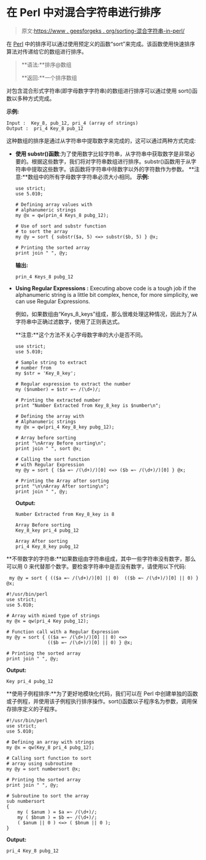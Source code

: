 # 在 Perl 中对混合字符串进行排序

> 原文:[https://www . geesforgeks . org/sorting-混合字符串-in-perl/](https://www.geeksforgeeks.org/sorting-mixed-strings-in-perl/)

在 [Perl](https://www.geeksforgeeks.org/introduction-to-perl/) 中的排序可以通过使用预定义的函数“sort”来完成。该函数使用快速排序算法对传递给它的数组进行排序。

> **语法:**排序@数组
> 
> **返回:**一个排序数组

对包含混合形式字符串(即字母数字字符串)的数组进行排序可以通过使用 sort()函数以多种方式完成。

**示例:**

```
Input :  Key_8, pub_12, pri_4 (array of strings) 
Output :  pri_4 Key_8 pub_12

```

这种数组的排序是通过从字符串中提取数字来完成的，这可以通过两种方式完成:

*   **使用 substr()函数**:为了使用数字比较字符串，从字符串中获取数字是非常必要的。根据这些数字，我们将对字符串数组进行排序。substr()函数用于从字符串中提取这些数字。该函数将字符串中除数字以外的字符数作为参数。
    **注意:**数组中的所有字母数字字符串必须大小相同。
    **示例:**

    ```
    use strict;
    use 5.010;

    # Defining array values with 
    # alphanumeric strings
    my @x = qw(prin_4 Keys_8 pubg_12);

    # Use of sort and substr function 
    # to sort the array
    my @y = sort { substr($a, 5) <=> substr($b, 5) } @x;

    # Printing the sorted array 
    print join " ", @y;
    ```

    **输出:**

    ```
    prin_4 Keys_8 pubg_12

    ```

*   **Using Regular Expressions :** Executing above code is a tough job if the alphanumeric string is a little bit complex, hence, for more simplicity, we can use Regular Expressions.

    例如，如果数组由“Keys_8_keys”组成，那么很难处理这种情况，因此为了从字符串中正确过滤数字，使用了正则表达式。

    **注意:**这个方法不关心字母数字串的大小是否不同。

    ```
    use strict;
    use 5.010;

    # Sample string to extract 
    # number from
    my $str = 'Key_8_key';

    # Regular expression to extract the number
    my ($number) = $str =~ /(\d+)/;

    # Printing the extracted number
    print "Number Extracted from Key_8_key is $number\n";

    # Defining the array with 
    # Alphanumeric strings
    my @x = qw(pri_4 Key_8_key pubg_12);

    # Array before sorting
    print "\nArray Before sorting\n";
    print join " ", sort @x;

    # Calling the sort function
    # with Regular Expression
    my @y = sort { ($a =~ /(\d+)/)[0] <=> ($b =~ /(\d+)/)[0] } @x;

    # Printing the Array after sorting
    print "\n\nArray After sorting\n";
    print join " ", @y;
    ```

    **Output:**

    ```
    Number Extracted from Key_8_key is 8

    Array Before sorting
    Key_8_key pri_4 pubg_12

    Array After sorting
    pri_4 Key_8_key pubg_12

    ```

**不带数字的字符串:**如果数组由字符串组成，其中一些字符串没有数字，那么可以用 0 来代替那个数字。要检查字符串中是否没有数字，请使用以下代码:

```
 my @y = sort { (($a =~ /(\d+)/)[0] || 0)  (($b =~ /(\d+)/)[0] || 0) } @x; 

```

```
#!/usr/bin/perl
use strict;
use 5.010;

# Array with mixed type of strings
my @x = qw(pri_4 Key pubg_12);

# Function call with a Regular Expression
my @y = sort { (($a =~ /(\d+)/)[0] || 0) <=> 
               (($b =~ /(\d+)/)[0] || 0) } @x;

# Printing the sorted array
print join " ", @y;
```

**Output:**

```
Key pri_4 pubg_12

```

**使用子例程排序:**为了更好地模块化代码，我们可以在 Perl 中创建单独的函数或子例程，并使用该子例程执行排序操作。sort()函数以子程序名为参数，调用保存排序定义的子程序。

```
#!/usr/bin/perl
use strict;
use 5.010;

# Defining an array with strings
my @x = qw(Key_8 pri_4 pubg_12);

# Calling sort function to sort 
# array using subroutine
my @y = sort numbersort @x;

# Printing the sorted array
print join " ", @y;

# Subroutine to sort the array
sub numbersort 
{
    my ( $anum ) = $a =~ /(\d+)/;
    my ( $bnum ) = $b =~ /(\d+)/;
    ( $anum || 0 ) <=> ( $bnum || 0 );
}
```

**Output:**

```
pri_4 Key_8 pubg_12

```